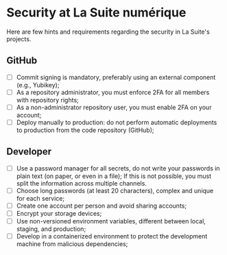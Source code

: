# Security at La Suite numérique

Here are few hints and requirements regarding the security in La Suite's projects.

## GitHub

- [ ] Commit signing is mandatory, preferably using an external component (e.g., Yubikey);
- [ ] As a repository administrator, you must enforce 2FA for all members with repository rights;
- [ ] As a non-administrator repository user, you must enable 2FA on your account;
- [ ] Deploy manually to production: do not perform automatic deployments to production from the code repository (GitHub);

## Developer

- [ ] Use a password manager for all secrets, do not write your passwords in plain text 
      (on paper, or even in a file); If this is not possible, you must split the 
      information across multiple channels.
- [ ] Choose long passwords (at least 20 characters), complex and unique for each service;
- [ ] Create one account per person and avoid sharing accounts;
- [ ] Encrypt your storage devices;
- [ ] Use non-versioned environment variables, different between local, staging, and production;
- [ ] Develop in a containerized environment to protect the development machine from malicious dependencies;
